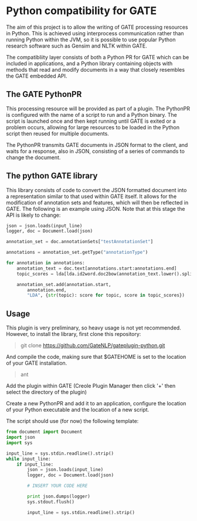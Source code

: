 # Python compatibility for GATE

The aim of this project is to allow the writing of GATE processing resources in Python. This is achieved using interprocess communication rather than running Python within the JVM, so it is possible to use popular Python research software such as Gensim and NLTK within GATE.

The compatibliity layer consists of both a Python PR for GATE which can be included in applications, and a Python library containing objects with methods that read and modify documents in a way that closely resembles the GATE embedded API.

## The GATE PythonPR

This processing resource will be provided as part of a plugin. The PythonPR is configured with the name of a script to run and a Python binary. The script is launched once and then kept running until GATE is exited or a problem occurs, allowing for large resources to be loaded in the Python script then reused for multiple documents.

The PythonPR transmits GATE documents in JSON format to the client, and waits for a response, also in JSON, consisting of a series of commands to change the document.

## The python GATE library

This library consists of code to convert the JSON formatted document into a representation similar to that used within GATE itself. It allows for the modification of annotation sets and features, which will then be reflected in GATE. The following is an example using JSON. Note that at this stage the API is likely to change:

```python
json = json.loads(input_line)
logger, doc = Document.load(json)

annotation_set = doc.annotationSets["testAnnotationSet"]

annotations = annotation_set.getType("annotationType")

for annotation in annotations:
	annotation_text = doc.text[annotations.start:annotations.end]
	topic_scores = lda[lda.id2word.doc2bow(annotation_text.lower().split())]

	annotation_set.add(annotation.start, 
		annotation.end, 
		"LDA", {str(topic): score for topic, score in topic_scores})

```

## Usage

This plugin is very preliminary, so heavy usage is not yet recommended. However, to install the library, first clone this repository:

> git clone https://github.com/GateNLP/gateplugin-python.git

And compile the code, making sure that $GATEHOME is set to the location of your GATE installation.

> ant

Add the plugin within GATE (Creole Plugin Manager then click '+' then select the directory of the plugin)

Create a new PythonPR and add it to an application, configure the location of your Python executable and the location of a new script.

The script should use (for now) the following template:

```python
from document import Document
import json
import sys

input_line = sys.stdin.readline().strip()
while input_line:
	if input_line:
		json = json.loads(input_line)
		logger, doc = Document.load(json)

		# INSERT YOUR CODE HERE

		print json.dumps(logger)
		sys.stdout.flush()

		input_line = sys.stdin.readline().strip()
```